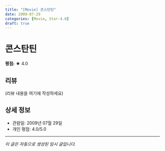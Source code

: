 ```yaml
---
title: "[Movie] 콘스탄틴"
date: 2009-07-29
categories: [Movie, Star-4.0]
draft: true
---
```


# 콘스탄틴

**평점:** ★ 4.0

## 리뷰

(리뷰 내용을 여기에 작성하세요)

## 상세 정보

- 관람일: 2009년 07월 29일
- 개인 평점: 4.0/5.0

---

*이 글은 자동으로 생성된 임시 글입니다.*

